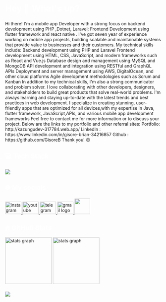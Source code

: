  <h1 align="left" style="color:white;" >Hey 👋 What's up?</h1>

###

<p align="left">Hi there! I'm a mobile  app Developer with a strong focus on backend development using PHP ,Dotnet, Laravel; Frontend Development using flutter framework and react native . I've got  seven year of experience working on mobile app projects, building scalable and maintainable systems that provide value to businesses and their customers. My technical skills include: Backend development using PHP and Laravel Frontend development using HTML, CSS, JavaScript, and modern frameworks such as React and Vue.js Database design and management using MySQL and MongoDB API development and integration using RESTful and GraphQL APIs Deployment and server management using AWS, DigitalOcean, and other cloud platforms Agile development methodologies such as Scrum and Kanban In addition to my technical skills, I'm also a strong communicator and problem solver. I love collaborating with other developers, designers, and stakeholders to build great products that solve real-world problems. I'm always learning and staying up-to-date with the latest trends and best practices in web development.  I specialize in creating stunning, user-friendly apps that are optimized for all devices,with my expertise in Java, flutter framework, JavaScript,APIs,  and various mobile app development frameworks  Feel free to contact me for more information or to discuss your project. Below are the links to my portfolio and other referral sites:  Portfolio:  http://kazungudev-317784.web.app/  LinkedIn :  https://www.linkedin.com/in/gisore-brian-34216857  Github : https://github.com/GisoreB  Thank you! 😊</p>

###

<h2 align="left" style="color:white;" >💻 Tech Stack</h2>

###

<div align="left">
  <a href="#">
    <img src="https://skillicons.dev/icons?i=dart,flutter,firebase,photoshop,xd,figma,vscode,androidstudio,git,github&theme=dark" />
  </a>
 
</div>

###

<h2 align="left" style="color:white;" >🌐 My socials</h2>

###

<div align="left">
  <a href="https://instagram.com/codewithflexz" target="_blank">
    <img src="https://raw.githubusercontent.com/maurodesouza/profile-readme-generator/master/src/assets/icons/social/instagram/default.svg" width="52" height="40" alt="instagram logo"  />
  </a>
  <a href="https://www.youtube.com/c/ProgrammingWithFlexZ" target="_blank">
    <img src="https://raw.githubusercontent.com/maurodesouza/profile-readme-generator/master/src/assets/icons/social/youtube/default.svg" width="52" height="40" alt="youtube logo"  />
  </a>
  <a href="https://tlgrm.in/Codewithflexz" target="_blank">
    <img src="https://raw.githubusercontent.com/maurodesouza/profile-readme-generator/master/src/assets/icons/social/telegram/default.svg" width="52" height="40" alt="telegram logo"  />
  </a>
  <a href="https://amirbayat.dev@gmail.com" target="_blank">
    <img src="https://raw.githubusercontent.com/maurodesouza/profile-readme-generator/master/src/assets/icons/social/gmail/default.svg" width="52" height="40" alt="gmail logo"  />
  </a>

  <a href="https://zaap.bio/CodeWithFlexz" target="_blank" rel="noreferrer">
  <img src="https://s3-eu-west-1.amazonaws.com/tpd/logos/60e537346fa87d00016b77cc/0x0.png" width="50" />
  </a>
  
</div>

<h2 align="left" style="color:white;" >🔥 GitHub Stats</h2>

<div align="left">
 
  <img src="https://github-readme-stats.vercel.app/api?username=amirbayat0&theme=tokyonight&hide_border=false&include_all_commits=true&count_private=true" height="150" alt="stats graph"  />
 
   <img src="https://github-readme-streak-stats.herokuapp.com/?user=amirbayat0&theme=tokyonight&hide_border=false" height="150" alt="stats graph"  />
 
 
</div>

###

<a href="https://www.buymeacoffee.com/AmirBayat"><img src="https://img.buymeacoffee.com/button-api/?text=Buy me a coffee&emoji=☕&slug=AmirBayat&button_colour=5F7FFF&font_colour=ffffff&font_family=Cookie&outline_colour=000000&coffee_colour=FFDD00" /></a>





 






  
 
